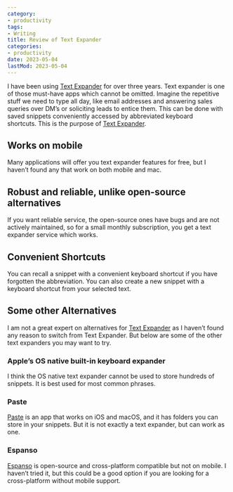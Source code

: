 ```yaml
---
category:
- productivity
tags:
- Writing
title: Review of Text Expander
categories:
- productivity
date: 2023-05-04
lastMod: 2023-05-04
---
```

I have been using [Text Expander](https://textexpander.com/) for over three years. Text expander is one of those must-have apps which cannot be omitted. Imagine the repetitive stuff we need to type all day, like email addresses and answering sales queries over DM’s or soliciting leads to entice them. This can be done with saved snippets conveniently accessed by abbreviated keyboard shortcuts. This is the purpose of [Text Expander](https://textexpander.com/).

## Works on mobile

Many applications will offer you text expander features for free, but I haven’t found any that work on both mobile and mac.

## Robust and reliable, unlike open-source alternatives

If you want reliable service, the open-source ones have bugs and are not actively maintained, so for a small monthly subscription, you get a text expander service which works.

## Convenient Shortcuts

You can recall a snippet with a convenient keyboard shortcut if you have forgotten the abbreviation. You can also create a new snippet with a keyboard shortcut from your selected text.

## Some other Alternatives

I am not a great expert on alternatives for [Text Expander](https://textexpander.com/) as I haven’t found any reason to switch from Text Expander. But below are some of the other text expanders you may want to try.

### Apple’s OS native built-in keyboard expander 

I think the OS native text expander cannot be used to store hundreds of snippets. It is best used for most common phrases.

### Paste 

[Paste](https://paste-app.en.softonic.com/mac) is an app that works on iOS and macOS, and it has folders you can store in your snippets. But it is not exactly a text expander, but can work as one.

### Espanso

[Espanso](https://espanso.org/) is open-source and cross-platform compatible but not on mobile. I haven’t tried it, but this could be a good option if you are looking for a cross-platform without mobile support.
